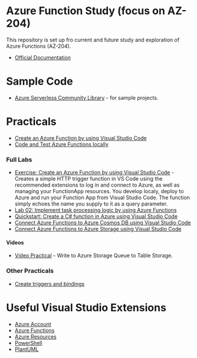 # Azure Function Study (focus on AZ-204)

This repository is set up fro current and future study and exploration of Azure Functions (AZ-204).
- [Official Documentation](https://learn.microsoft.com/en-us/azure/azure-functions/)

# Sample Code

- [Azure Serverless Community Library](https://serverlesslibrary.net/?technology=Functions%203.x%2CFunctions%202.x%2CFunctions%201.x) - for sample projects.


# Practicals
- [Create an Azure Function by using Visual Studio Code](https://learn.microsoft.com/en-us/training/modules/develop-azure-functions/5-create-function-visual-studio-code)
- [Code and Test Azure Functions locally](https://learn.microsoft.com/en-us/azure/azure-functions/functions-develop-local)

### Full Labs

- [Exercise: Create an Azure Function by using Visual Studio Code](https://learn.microsoft.com/en-us/training/modules/develop-azure-functions/5-create-function-visual-studio-code) - Creates a simple HTTP trigger function in VS Code using the recommended extensions to log in and connect to Azure, as well as managing your FunctionApp resources. You develop localy, deploy to Azure and run your Function App from Visual Studio Code. The function simply echoes the name you supply to it as a query parameter.
- [Lab 02: Implement task processing logic by using Azure Functions](https://microsoftlearning.github.io/AZ-204-DevelopingSolutionsforMicrosoftAzure/Instructions/Labs/AZ-204_lab_02.html)
- [Quickstart: Create a C# function in Azure using Visual Studio Code](https://learn.microsoft.com/en-us/azure/azure-functions/create-first-function-vs-code-csharp)
- [Connect Azure Functions to Azure Cosmos DB using Visual Studio Code](https://learn.microsoft.com/en-us/azure/azure-functions/functions-add-output-binding-cosmos-db-vs-code?pivots%3Dprogramming-language-csharp%26tabs%3Disolated-process%2Cv1)
- [Connect Azure Functions to Azure Storage using Visual Studio Code](https://learn.microsoft.com/en-us/azure/azure-functions/functions-add-output-binding-storage-queue-vs-code?pivots%3Dprogramming-language-csharp%26tabs%3Disolated-process%2Cv1)


#### Videos

- [Video Practical](https://youtu.be/29jeJ2N9DGY) - Write to Azure Storage Queue to Table Storage.


### Other Practicals

- [Create triggers and bindings](https://learn.microsoft.com/en-us/training/modules/develop-azure-functions/3-create-triggers-bindings)


# Useful Visual Studio Extensions

- [Azure Account](https://marketplace.visualstudio.com/items?itemName=ms-vscode.azure-account)
- [Azure Functions](https://marketplace.visualstudio.com/items?itemName=ms-azuretools.vscode-azurefunctions)
- [Azure Resources](https://marketplace.visualstudio.com/items?itemName=ms-azuretools.vscode-azureresourcegroups)
- [PowerShell](https://marketplace.visualstudio.com/items?itemName=ms-vscode.PowerShell)
- [PlantUML](https://marketplace.visualstudio.com/items?itemName=jebbs.plantuml)